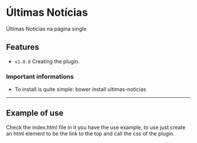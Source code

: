 # Últimas Notícias

Últimas Notícias na página single
## Features

- `v1.0.0` Creating the plugin.

### Important informations

- To install is quite simple: bower install ultimas-noticias
-----

## Example of use
Check the index.html file in it you have the use example, to use just create an html element to be the link to the top and call the css of the plugin.